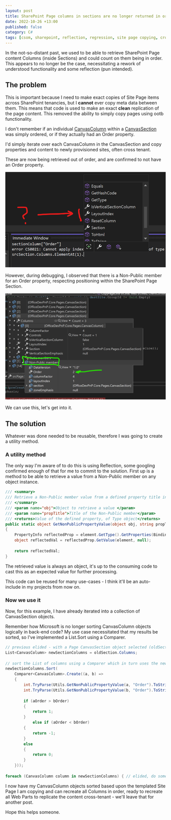 ```yaml
---
layout: post
title: SharePoint Page columns in sections are no longer returned in order
date: 2022-10-26 +13:00
published: false
category: C#
tags: [csom, sharepoint, reflection, regression, site page copying, cross tenant]
---
```


In the not-so-distant past, we used to be able to retrieve SharePoint Page content Columns (inside Sections) and could count on them being in order. This appears to no longer be the case, necessitating a rework of understood functionality and some reflection (pun intended).


## The problem

This is important because I need to make exact copies of Site Page items across SharePoint tenancies, but I **cannot** ever copy meta data between them. This means that code is used to make an exact **clean** replication of the page content. This removed the ability to simply copy pages using ootb functionality.

I don't remember if an individual [CanvasColumn](https://learn.microsoft.com/en-us/dotnet/api/officedevpnp.core.pages.canvascolumn?view=sharepoint-pnpcoreol-3.2.1810) within a [CanvasSection](https://learn.microsoft.com/en-us/dotnet/api/officedevpnp.core.pages.canvassection?view=sharepoint-pnpcoreol-3.2.1810) was simply ordered, or if they actually had an Order property.

I'd simply iterate over each CanvasColumn in the CanvasSection and copy properties and content to newly provisioned sites, often cross tenant.

These are now being retrieved out of order, and are confirmed to not have an Order property.

![CanvasColumn properties no Order](/img/CanvasColumn_properties.png)

However, during debugging, I observed that there is a Non-Public member for an Order property, respecting positioning within the SharePoint Page Section.

![CanvasColumn non-public properties has Order](/img/CanvasColumn_non-public-properties.png)

We can use this, let's get into it.


## The solution

Whatever was done needed to be reusable, therefore I was going to create a utility method.


### A utility method

The only way I'm aware of to do this is using Reflection, some googling confirmed enough of that for me to commit to the solution. First up is a method to be able to retrieve a value from a Non-Public member on any object instance.

~~~cs
/// <summary>
/// Retrieve a Non-Public member value from a defined property title included within the provided object
/// </summary>
/// <param name="obj">Object to retrieve a value </param>
/// <param name="propTitle">Title of the Non-Public member</param>
/// <returns>Value of the defined property, of Type object</returns>
public static object GetNonPublicPropertyValue(object obj, string propTitle)
{
	PropertyInfo reflectedProp = element.GetType().GetProperties(BindingFlags.NonPublic | BindingFlags.Instance).Single(info => string.Equals(info.Name, propTitle));
	object reflectedVal = reflectedProp.GetValue(element, null);

	return reflectedVal;
}
~~~

The retrieved value is always an object, it's up to the consuming code to cast this as an expected value for further processing.

This code can be reused for many use-cases - I think it'll be an auto-include in my projects from now on.


### Now we use it

Now, for this example, I have already iterated into a collection of CanvasSection objects.

Remember how Microsoft is no longer sorting CanvasColumn objects logically in back-end code? My use case necessitated that my results be sorted, so I've implemented a List.Sort using a Comparer<CanvasColumn>.

~~~cs
// previous elided - with a Page CanvasSection object selected (oldSection), retrieve all CanvasColumn objects
List<CanvasColumn> newSectionColumns = oldSection.Columns;

// sort the List of columns using a Comparer which in turn uses the new GetNonPublicPropertyValue method above, validating sort order in a verbose if statement
newSectionColumns.Sort(
	Comparer<CanvasColumn>.Create((a, b) =>
	{
		int.TryParse(Utils.GetNonPublicPropertyValue(a, "Order").ToString(), out int aOrder);
		int.TryParse(Utils.GetNonPublicPropertyValue(b, "Order").ToString(), out int bOrder);

		if (aOrder > bOrder)
		{
			return 1;
		}
			else if (aOrder < bOrder)
		{
			return -1;
		}
		else
		{
			return 0;
		}
	}));

foreach (CanvasColumn column in newSectionColumns) { // elided, do something with every column }
~~~

I now have my CanvasColumn objects sorted based upon the templated Site Page I am copying and can recreate all Columns in order, ready to recreate all Web Parts to replicate the content cross-tenant - we'll leave that for another post.

Hope this helps someone.
